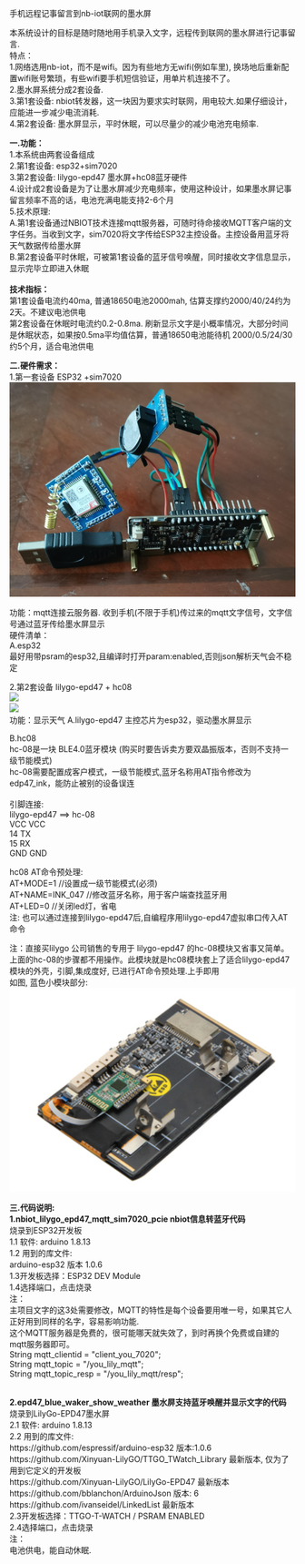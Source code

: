 手机远程记事留言到nb-iot联网的墨水屏<br/>

本系统设计的目标是随时随地用手机录入文字，远程传到联网的墨水屏进行记事留言.<br/>
特点：<br/>
1.网络选用nb-iot，而不是wifi。因为有些地方无wifi(例如车里), 换场地后重新配置wifi账号繁琐，有些wifi要手机短信验证，用单片机连接不了。<br/>
2.墨水屏系统分成2套设备. <br/>
3.第1套设备: nbiot转发器，这一块因为要求实时联网，用电较大.如果仔细设计，应能进一步减少电流消耗.<br/>
4.第2套设备: 墨水屏显示，平时休眠，可以尽量少的减少电池充电频率.<br/>

<b>一.功能：</b><br/>
1.本系统由两套设备组成<br/>
2.第1套设备: esp32+sim7020<br/>
3.第2套设备: lilygo-epd47 墨水屏+hc08蓝牙硬件<br/>
4.设计成2套设备是为了让墨水屏减少充电频率，使用这种设计，如果墨水屏记事留言频率不高的话，电池充满电能支持2-6个月<br/>
5.技术原理:<br/>
A.第1套设备通过NBIOT技术连接mqtt服务器，可随时待命接收MQTT客户端的文字任务。当收到文字，sim7020将文字传给ESP32主控设备。主控设备用蓝牙将天气数据传给墨水屏<br/>
B.第2套设备平时休眠，可被第1套设备的蓝牙信号唤醒，同时接收文字信息显示，显示完毕立即进入休眠<br/>
<br/>
<b>技术指标：</b><br/>
第1套设备电流约40ma,  普通18650电池2000mah, 估算支撑约2000/40/24约为2天。不建议电池供电<br/>
第2套设备在休眠时电流约0.2-0.8ma. 刷新显示文字是小概率情况，大部分时间是休眠状态，如果按0.5ma平均值估算，普通18650电池能待机 2000/0.5/24/30 约5个月，适合电池供电<br/>


<b>二.硬件需求：</b><br/>
1.第一套设备 ESP32 +sim7020<br/>
 <img src= 'https://github.com/lixy123/LilyGo-EPD47-HC08/raw/main/sim7020-1.jpg?raw=true' /> <br/>

  功能：mqtt连接云服务器. 收到手机(不限于手机)传过来的mqtt文字信号，文字信号通过蓝牙传给墨水屏显示<br/>
  硬件清单：<br/>
  A.esp32<br/>
  最好用带psram的esp32,且编译时打开param:enabled,否则json解析天气会不稳定<br/>
  
  
2.第2套设备 lilygo-epd47 + hc08<br/>
  <img src= 'https://github.com/lixy123/LilyGo-EPD47-HC08/blob/main/ink_weather.jpg?raw=true' /> <br/>
  <img src= 'https://github.com/lixy123/LilyGo-EPD47-HC08/raw/main/ink_chixi.jpg?raw=true' /> <br/>
  功能：显示天气
  A.lilygo-epd47
     主控芯片为esp32，驱动墨水屏显示
     
  B.hc08     
     hc-08是一块 BLE4.0蓝牙模块 (购买时要告诉卖方要双晶振版本，否则不支持一级节能模式)<br/>
     hc-08需要配置成客户模式，一级节能模式,蓝牙名称用AT指令修改为edp47_ink，能防止被别的设备误连<br/>    
     引脚连接:<br/>
     lilygo-epd47 ==> hc-08<br/>
       VCC         VCC<br/>
       14          TX<br/>
       15          RX<br/>
       GND         GND<br/>

hc08 AT命令预处理:<br/>
AT+MODE=1 //设置成一级节能模式(必须)<br/>
AT+NAME=INK_047 //修改蓝牙名称，用于客户端查找蓝牙用<br/>
AT+LED=0 //关闭led灯，省电<br/>
注: 也可以通过连接到lilygo-epd47后,自编程序用lilygo-epd47虚拟串口传入AT命令<br/>

 注：直接买lilygo 公司销售的专用于 lilygo-epd47 的hc-08模块又省事又简单。<br/>
 上面的hc-08的步骤都不用操作。此模块就是hc08模块套上了适合lilygo-epd47模块的外壳，引脚,集成度好, 已进行AT命令预处理.上手即用 <br/>
 如图, 蓝色小模块部分: <br/>
  <img src= 'https://github.com/lixy123/nbiot_lilygo_epd47_weather/blob/main/hc08.JPG?raw=true' /> <br/>
  
<b>三.代码说明:</b> <br/>
  <b>1.nbiot_lilygo_epd47_mqtt_sim7020_pcie nbiot信息转蓝牙代码 </b>  <br/>
  烧录到ESP32开发板<br/> 
   1.1 软件: arduino 1.8.13<br/>
   1.2 用到的库文件:<br/>
   arduino-esp32 版本 1.0.6<br/>
   1.3开发板选择：ESP32 DEV Module <br/>
   1.4选择端口，点击烧录<br/>
   注：<br/>
主项目文字的这3处需要修改，MQTT的特性是每个设备要用唯一号，如果其它人正好用到同样的名字，容易影响功能.<br/>
这个MQTT服务器是免费的，很可能哪天就失效了，到时再换个免费或自建的mqtt服务器即可。<br/>
String mqtt_clientid = "client_you_7020";<br/>
String mqtt_topic = "/you_lily_mqtt";<br/>
String mqtt_topic_resp = "/you_lily_mqtt/resp";<br/>

<br/>
   <b>2.epd47_blue_waker_show_weather 墨水屏支持蓝牙唤醒并显示文字的代码 </b>   <br/>
  烧录到LilyGo-EPD47墨水屏<br/>
2.1 软件: arduino 1.8.13<br/>
2.2 用到的库文件:<br/>
https://github.com/espressif/arduino-esp32 版本:1.0.6<br/>
https://github.com/Xinyuan-LilyGO/TTGO_TWatch_Library 最新版本, 仅为了用到它定义的开发板<br/>
https://github.com/Xinyuan-LilyGO/LilyGo-EPD47 最新版本<br/>
https://github.com/bblanchon/ArduinoJson 版本: 6<br/>
https://github.com/ivanseidel/LinkedList 最新版本<br/>
2.3开发板选择：TTGO-T-WATCH / PSRAM ENABLED<br/>
2.4选择端口，点击烧录<br/>
注：<br/>
电池供电，能自动休眠.<br/>
  
  
